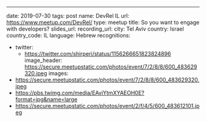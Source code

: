 ---
date: 2019-07-30
tags: post
name: DevRel IL
url: https://www.meetup.com/DevRel/
type: meetup
title: So you want to engage with developers?
slides_url: 
recording_url: 
city: Tel Aviv
country: Israel
country_code: IL
language: Hebrew
recognitions:
  - twitter:
    - https://twitter.com/shirperi/status/1156266651823824896
image_header: https://secure.meetupstatic.com/photos/event/7/2/8/8/600_483629320.jpeg
images:
  - https://secure.meetupstatic.com/photos/event/7/2/8/8/600_483629320.jpeg
  - https://pbs.twimg.com/media/EAviYtmXYAEOH0E?format=jpg&name=large
  - https://secure.meetupstatic.com/photos/event/2/f/4/5/600_483612101.jpeg
